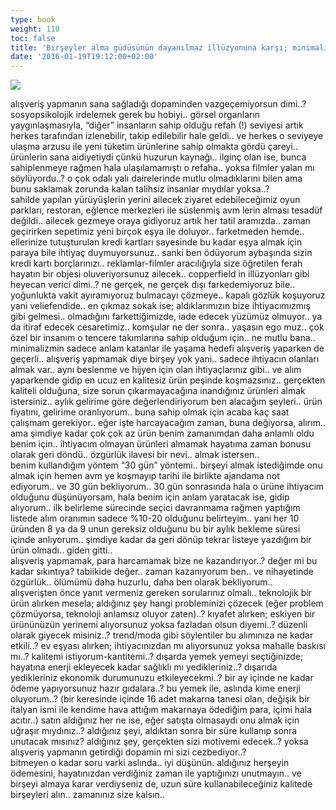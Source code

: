 ```yaml
---
type: book
weight: 110
toc: false
title: 'Birşeyler alma güdüsünün dayanılmaz illüzyonuna karşı; minimalist alışveriş'
date: '2016-01-19T19:12:00+02:00'
---
```

![](/courses/minimalizm/kus.jpg)


 alışveriş yapmanın sana sağladığı dopaminden vazgeçemiyorsun dimi..?     
 sosyopsikolojik irdelemek gerek bu hobiyi..  görsel organların yaygınlaşmasıyla, “diğer” insanların sahip olduğu refah (!) seviyesi artık herkes tarafından izlenebilir, takip edilebilir hale geldi.. ve herkes o seviyeye ulaşma arzusu ile yeni tüketim ürünlerine sahip olmakta gördü çareyi.. ürünlerin sana aidiyetiydi çünkü huzurun kaynağı.. ilginç olan ise, bunca sahiplenmeye rağmen hala ulaşılamamıştı o refaha.. yoksa filmler yalan mı söylüyordu..? o çok odalı yalı dairelerinde mutlu olmadıklarını bilen ama bunu saklamak zorunda kalan talihsiz insanlar mıydılar yoksa..?    
  sahilde yapılan yürüyüşlerin yerini ailecek ziyaret edebileceğimiz oyun parkları, restoran, eğlence merkezleri ile süslenmiş avm lerin alması tesadüf değildi.. ailecek gezmeye oraya gidiyoruz artık her tatil aramızda.. zaman geçirirken sepetimiz yeni birçok eşya ile doluyor.. farketmeden hemde.. ellerinize tutuşturulan kredi kartları sayesinde bu kadar eşya almak için paraya bile ihtiyaç duymuyorsunuz.. sanki ben ödüyorum aybaşında sizin kredi kartı borçlarınızı.. reklamlar-filmler aracılığıyla size öğretilen ferah hayatın bir objesi oluveriyorsunuz ailecek.. copperfield in illüzyonları gibi heyecan verici dimi..? ne gerçek, ne gerçek dışı farkedemiyoruz bile.. yoğunlukta vakit ayıramıyoruz bulmacayı çözmeye.. kapalı gözlük koşuyoruz yani veliefendide..  en çıkmaz sokak ise; aldıklarımızın bize ihtiyacımızmış gibi gelmesi.. olmadığını farkettiğimizde, iade edecek yüzümüz olmuyor.. ya da itiraf edecek cesaretimiz.. komşular ne der sonra.. yaşasın ego muz.. çok özel bir insanım o tencere takımlarına sahip olduğum için.. ne mutlu bana..   
  minimalizmin sadece anlam katanlar ile yaşama hedefi alışveriş yaparken de geçerli.. alışveriş yapmamak diye birşey yok yani.. sadece ihtiyacın olanları almak var.. aynı beslenme ve hijyen için olan ihtiyaçlarınız gibi.. ve alım yaparkende gidip en ucuz en kalitesiz ürün peşinde koşmazsınız.. gerçekten kaliteli olduğuna, size sorun çıkarmayacağına inandığınız ürünleri almak istersiniz..   aylık gelirime göre değerlendiriyorum ben alacağım şeyleri.. ürün fiyatını, gelirime oranlıyorum.. buna sahip olmak için acaba kaç saat çalışmam gerekiyor.. eğer işte harcayacağım zaman, buna değiyorsa, alırım.. ama şimdiye kadar çok çok az ürün benim zamanımdan daha anlamlı oldu benim için.. ihtiyacım olmayan ürünleri almamak hayatıma zaman bonusu olarak geri döndü.. özgürlük ilavesi bir nevi.. almak istersen..     
  benim kullandığım yöntem “30 gün” yöntemi.. birşeyi almak istediğimde onu almak için hemen avm ye koşmayıp tarihi ile birlikte ajandama not ediyorum.. ve 30 gün bekliyorum.. 30 gün sonrasında hala o ürüne ihtiyacım olduğunu düşünüyorsam, hala benim için anlam yaratacak ise, gidip alıyorum.. ilk belirleme sürecinde seçici davranmama rağmen yaptığım listede alım oranımın sadece %10-20 olduğunu belirteyim.. yani her 10 üründen 8 ya da 9 unun gereksiz olduğunu bu bir aylık bekleme süresi içinde anlıyorum.. şimdiye kadar da geri dönüp tekrar listeye yazdığım bir ürün olmadı.. giden gitti..     
  alışveriş yapmamak, para harcamamak bize ne kazandırıyor..? değer mi bu kadar sıkıntıya?   tabiikide değer.. zaman kazanıyorum ben.. ve nihayetinde özgürlük.. ölümümü daha huzurlu, daha ben olarak bekliyorum..    
  alışverişten önce yanıt vermeniz gereken sorularınız olmalı..  teknolojik bir ürün alırken mesela; aldığınız şey hangi probleminizi çözecek (eğer problem çözmüyorsa, teknoloji anlamsız oluyor zaten)..?   kıyafet alırken; eskiyen bir ürününüzün yerinemi alıyorsunuz yoksa fazladan olsun diyemi..? düzenli olarak giyecek misiniz..? trend/moda gibi söylentiler bu alımınıza ne kadar etkili..?  ev eşyası alırken; ihtiyacınızdan mı alıyorsunuz yoksa mahalle baskısı mı..? kalitemi istiyorum-kantitemi..?  dışarda yemek yemeyi seçtiğinizde; hayatına enerji ekleyecek kadar sağlıklı mı yedikleriniz..? dışarıda yedikleriniz ekonomik durumunuzu etkileyecekmi..? bir ay içinde ne kadar ödeme yapıyorsunuz hazır gıdalara..? bu yemek ile, aslında kime enerji oluyorum..? (bir keresinde içinde 16 adet makarna tanesi olan, değişik bir italyan ismi ile kendime hava attığım makarnaya ödediğim para, içimi hala acıtır..)  satın aldığınız her ne ise, eğer satışta olmasaydı onu almak için uğraşır mıydınız..? aldığınız şeyi, aldıktan sonra bir süre kullanıp sonra unutacak mısınız? aldığınız şey, gerçekten sizi motivemi edecek..? yoksa alışveriş yapmanın getirdiği dopamin mi sizi cezbediyor..?    
  bitmeyen o kadar soru varki aslında.. iyi düşünün. aldığınız herşeyin ödemesini, hayatınızdan verdiğiniz zaman ile yaptığınızı unutmayın.. ve birşeyi almaya karar verdiyseniz de, uzun süre kullanabileceğiniz kalitede birşeyleri alın.. zamanınız size kalsın..    
    